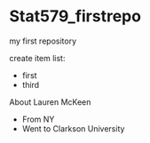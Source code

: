 # Stat579_firstrepo
my first repository

create item list:

  - first
  - third

About Lauren McKeen

 - From NY
 - Went to Clarkson University
